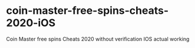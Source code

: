 # coin-master-free-spins-cheats-2020-iOS
Coin Master free spins Cheats 2020 without verification IOS actual working 
